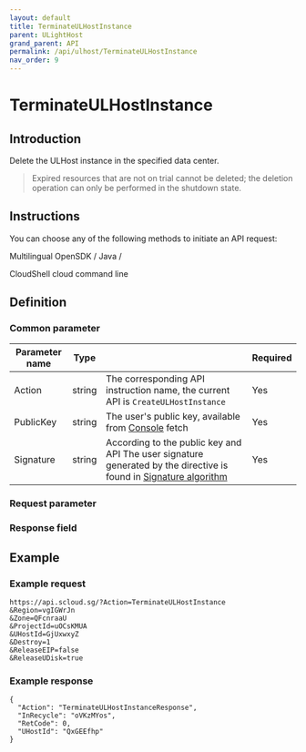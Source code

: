 ```yaml
---
layout: default
title: TerminateULHostInstance
parent: ULightHost
grand_parent: API
permalink: /api/ulhost/TerminateULHostInstance
nav_order: 9
---
```

# TerminateULHostInstance
## Introduction
Delete the ULHost instance in the specified data center.

> Expired resources that are not on trial cannot be deleted; the deletion operation can only be performed in the shutdown state.

## Instructions
You can choose any of the following methods to initiate an API request:

Multilingual OpenSDK / Java /

CloudShell cloud command line

## Definition
### Common parameter

| Parameter name | Type |  | Required |
| --- | --- | --- | --- |
| Action | string | The corresponding API instruction name, the current API is `CreateULHostInstance` | Yes |
| PublicKey | string | The user's public key, available from [Console](https://console.scloud.sg/uaccount/api_manage) fetch | Yes |
| Signature | string | According to the public key and API The user signature generated by the directive is found in [Signature algorithm](https://docs.scloud.sg/api/common/signature-algorithm) | Yes |

### Request parameter


### Response field 


## Example
### Example request
```
https://api.scloud.sg/?Action=TerminateULHostInstance
&Region=vgIGWrJn
&Zone=QFcnraaU
&ProjectId=uOCsKMUA
&UHostId=GjUxwxyZ
&Destroy=1
&ReleaseEIP=false
&ReleaseUDisk=true
```
### Example response
```
{
  "Action": "TerminateULHostInstanceResponse",
  "InRecycle": "oVKzMYos",
  "RetCode": 0,
  "UHostId": "QxGEEfhp"
}
```